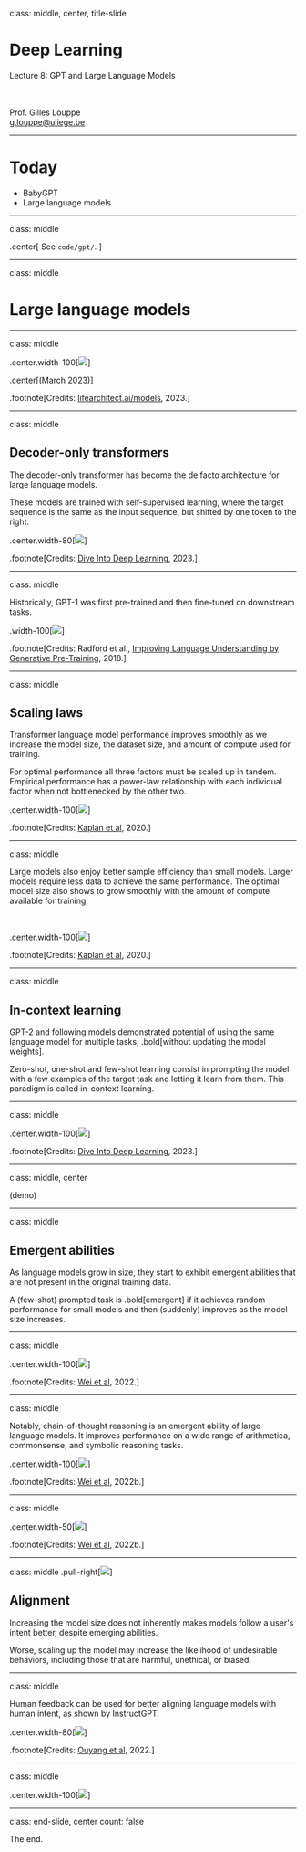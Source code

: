 class: middle, center, title-slide

# Deep Learning

Lecture 8: GPT and Large Language Models

<br><br>
Prof. Gilles Louppe<br>
[g.louppe@uliege.be](mailto:g.louppe@uliege.be)

---

# Today

- BabyGPT
- Large language models

---

class: middle

.center[ See `code/gpt/`. ]

---

class: middle

# Large language models

---

class: middle

.center.width-100[![](./figures/lec8/map.png)]

.center[(March 2023)]

.footnote[Credits: [lifearchitect.ai/models](https://lifearchitect.ai/models/), 2023.]

---

class: middle

## Decoder-only transformers

The decoder-only transformer has become the de facto architecture for large language models.

These models are trained with self-supervised learning, where the target sequence is the same as the input sequence, but shifted by one token to the right.

.center.width-80[![](./figures/lec8/gpt-decoder-only.svg)]

.footnote[Credits: [Dive Into Deep Learning](https://d2l.ai), 2023.]

---

class: middle

Historically, GPT-1 was first pre-trained and then fine-tuned on downstream tasks.

.width-100[![](figures/lec7/gpt.png)]

.footnote[Credits: Radford et al., [Improving Language Understanding by Generative Pre-Training](https://cdn.openai.com/research-covers/language-unsupervised/language_understanding_paper.pdf), 2018.]

---

class: middle

## Scaling laws

Transformer language model performance improves smoothly as we increase the model size, the dataset size, and amount of compute used for training. 

For optimal performance all three factors must be scaled up in tandem. Empirical performance has a power-law relationship with each individual factor when not bottlenecked by the other two.

.center.width-100[![](./figures/lec8/scaling-power-law.png)]

.footnote[Credits: [Kaplan et al](https://arxiv.org/pdf/2001.08361.pdf), 2020.]

---

class: middle

Large models also enjoy better sample efficiency than small models. Larger models require less data to achieve the same performance.
The optimal model size also shows to grow smoothly with the amount of compute available for training.

<br>

.center.width-100[![](./figures/lec8/scaling-sample-conv.png)]

.footnote[Credits: [Kaplan et al](https://arxiv.org/pdf/2001.08361.pdf), 2020.]

---

class: middle

## In-context learning

GPT-2 and following models demonstrated potential of using the same language model for multiple tasks, .bold[without updating the model weights].

Zero-shot, one-shot and few-shot learning consist in prompting the model with a few examples of the target task and letting it learn from them. This paradigm is called in-context learning.

---

class: middle

.center.width-100[![](./figures/lec8/gpt-3-xshot.svg)]

.footnote[Credits: [Dive Into Deep Learning](https://d2l.ai), 2023.]

---

class: middle, center

(demo)

---

class: middle

## Emergent abilities

As language models grow in size, they start to exhibit emergent abilities that are not present in the original training data.

A (few-shot) prompted task is .bold[emergent] if it achieves random performance for small models and then (suddenly) improves as the model size increases.

---

class: middle

.center.width-100[![](./figures/lec8/emergence.gif)]

.footnote[Credits: [Wei et al](https://arxiv.org/abs/2206.07682), 2022.]

---

class: middle

Notably, chain-of-thought reasoning is an emergent ability of large language models. It improves performance on a wide range of arithmetica, commonsense, and symbolic reasoning tasks.

.center.width-100[![](./figures/lec8/cot1.png)]

.footnote[Credits: [Wei et al](https://openreview.net/pdf?id=_VjQlMeSB_J), 2022b.]

---

class: middle

.center.width-50[![](./figures/lec8/cot2.png)]

.footnote[Credits: [Wei et al](https://openreview.net/pdf?id=_VjQlMeSB_J), 2022b.]

---

class: middle
.pull-right[![](./figures/lec8/bias-score.png)]

## Alignment

Increasing the model size does not inherently makes models follow a user's intent better, despite emerging abilities.

Worse, scaling up the model may increase the likelihood of undesirable behaviors, including those that are harmful, unethical, or biased. 

---

class: middle

Human feedback can be used for better aligning language models with human intent, as shown by InstructGPT.

.center.width-80[![](./figures/lec8/instructgpt.png)]

.footnote[Credits: [Ouyang et al](https://arxiv.org/pdf/2203.02155.pdf), 2022.]

---

class: middle

.center.width-100[![](./figures/lec8/instructgpt-code.png)]

---

class: end-slide, center
count: false

The end.

